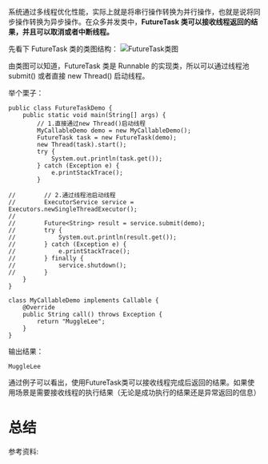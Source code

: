 系统通过多线程优化性能，实际上就是将串行操作转换为并行操作，也就是说将同步操作转换为异步操作。在众多并发类中，**FutureTask 类可以接收线程返回的结果，并且可以取消或者中断线程。**

先看下 FutureTask 类的类图结构：
![FutureTask类图](https://raw.githubusercontent.com/MuggleLee/PicGo/master/FutureTask/FutureTask%20%E7%B1%BB%E5%9B%BE%E7%BB%93%E6%9E%84.jpg)

由类图可以知道，FutureTask 类是 Runnable 的实现类，所以可以通过线程池 submit() 或者直接 new Thread() 启动线程。

举个栗子：

```language
public class FutureTaskDemo {
    public static void main(String[] args) {
        // 1.直接通过new Thread()启动线程
        MyCallableDemo demo = new MyCallableDemo();
        FutureTask task = new FutureTask(demo);
        new Thread(task).start();
        try {
            System.out.println(task.get());
        } catch (Exception e) {
            e.printStackTrace();
        }

//        // 2.通过线程池启动线程
//        ExecutorService service = Executors.newSingleThreadExecutor();
//
//        Future<String> result = service.submit(demo);
//        try {
//            System.out.println(result.get());
//        } catch (Exception e) {
//            e.printStackTrace();
//        } finally {
//            service.shutdown();
//        }
    }
}

class MyCallableDemo implements Callable {
    @Override
    public String call() throws Exception {
        return "MuggleLee";
    }
}
```

输出结果：
```language
MuggleLee
```

通过例子可以看出，使用FutureTask类可以接收线程完成后返回的结果。如果使用场景是需要接收线程的执行结果（无论是成功执行的结果还是异常返回的信息）


# 总结

参考资料: